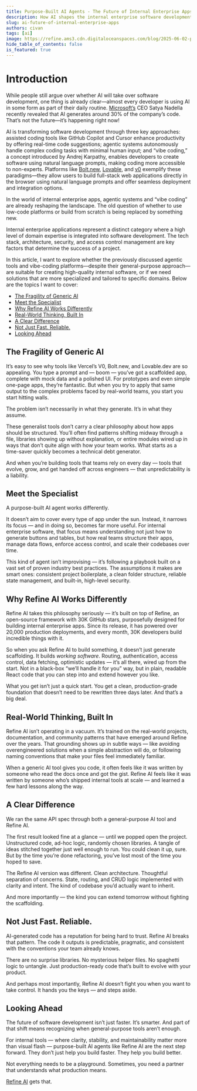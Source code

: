 ```yaml
---
title: Purpose-Built AI Agents - The Future of Internal Enterprise Apps
description: How AI shapes the internal enterprise software development with purpose-built agents.
slug: ai-future-of-internal-enterprise-apps
authors: civan
tags: [ai]
image: https://refine.ams3.cdn.digitaloceanspaces.com/blog/2025-06-02-purpose-built-ai-agents/purpose-built-ai-agents.png
hide_table_of_contents: false
is_featured: true
---
```


# Introduction

While people still argue over whether AI will take over software development, one thing is already clear—almost every developer is using AI in some form as part of their daily routine. [Microsoft’s](https://www.microsoft.com/) CEO Satya Nadella recently revealed that AI generates around 30% of the company’s code. That’s not the future—it’s happening right now!

AI is transforming software development through three key approaches: assisted coding tools like GitHub Copilot and Cursor enhance productivity by offering real-time code suggestions; agentic systems autonomously handle complex coding tasks with minimal human input; and “vibe coding,” a concept introduced by Andrej Karpathy, enables developers to create software using natural language prompts, making coding more accessible to non-experts. Platforms like [Bolt.new](https://bolt.new/), [Lovable](https://lovable.dev/), and [v0](https://v0.dev/) exemplify these paradigms—they allow users to build full-stack web applications directly in the browser using natural language prompts and offer seamless deployment and integration options.

In the world of internal enterprise apps, agentic systems and “vibe coding” are already reshaping the landscape. The old question of whether to use low-code platforms or build from scratch is being replaced by something new.

Internal enterprise applications represent a distinct category where a high level of domain expertise is integrated into software development. The tech stack, architecture, security, and access control management are key factors that determine the success of a project.

In this article, I want to explore whether the previously discussed agentic tools and vibe-coding platforms—despite their general-purpose approach—are suitable for creating high-quality internal software, or if we need solutions that are more specialized and tailored to specific domains. Below are the topics I want to cover:

- [The Fragility of Generic AI](#the-fragility-of-generic-ai)
- [Meet the Specialist](#enter-the-specialist)
- [Why Refine AI Works Differently](#why-refine-ai-works-differently)
- [Real-World Thinking, Built In](#real-world-thinking-built-in)
- [A Clear Difference](#a-clear-difference)
- [Not Just Fast. Reliable.](#not-just-fast-reliable)
- [Looking Ahead](#looking-ahead)

## The Fragility of Generic AI

It’s easy to see why tools like Vercel’s V0, Bolt.new, and Lovable.dev are so appealing. You type a prompt and — boom — you’ve got a scaffolded app, complete with mock data and a polished UI. For prototypes and even simple one-page apps, they’re fantastic. But when you try to apply that same output to the complex problems faced by real-world teams, you start you start hitting walls.

The problem isn’t necessarily in what they generate. It’s in what they assume.

These generalist tools don’t carry a clear philosophy about how apps should be structured. You’ll often find patterns shifting midway through a file, libraries showing up without explanation, or entire modules wired up in ways that don’t quite align with how your team works. What starts as a time-saver quickly becomes a technical debt generator.

And when you’re building tools that teams rely on every day — tools that evolve, grow, and get handed off across engineers — that unpredictability is a liability.

## Meet the Specialist

A purpose-built AI agent works differently.

It doesn’t aim to cover every type of app under the sun. Instead, it narrows its focus — and in doing so, becomes far more useful. For internal enterprise software, that focus means understanding not just how to generate buttons and tables, but how real teams structure their apps, manage data flows, enforce access control, and scale their codebases over time.

This kind of agent isn’t improvising — it’s following a playbook built on a vast set of proven industry best practices. The assumptions it makes are smart ones: consistent project boilerplate, a clean folder structure, reliable state management, and built-in, high-level security.

## Why Refine AI Works Differently

Refine AI takes this philosophy seriously — it’s built on top of Refine, an open-source framework with 30K GitHub stars, purposefully designed for building internal enterprise apps. Since its release, it has powered over 20,000 production deployments, and every month, 30K developers build incredible things with it.

So when you ask Refine AI to build something, it doesn’t just generate scaffolding. It builds _working software_. Routing, authentication, access control, data fetching, optimistic updates — it’s all there, wired up from the start. Not in a black-box “we’ll handle it for you” way, but in plain, readable React code that you can step into and extend however you like.

What you get isn’t just a quick start. You get a clean, production-grade foundation that doesn’t need to be rewritten three days later. And that’s a big deal.

## Real-World Thinking, Built In

Refine AI isn’t operating in a vacuum. It’s trained on the real-world projects, documentation, and community patterns that have emerged around Refine over the years. That grounding shows up in subtle ways — like avoiding overengineered solutions when a simple abstraction will do, or following naming conventions that make your files feel immediately familiar.

When a generic AI tool gives you code, it often feels like it was written by someone who read the docs once and got the gist. Refine AI feels like it was written by someone who’s shipped internal tools at scale — and learned a few hard lessons along the way.

## A Clear Difference

We ran the same API spec through both a general-purpose AI tool and Refine AI.

The first result looked fine at a glance — until we popped open the project. Unstructured code, ad-hoc logic, randomly chosen libraries. A tangle of ideas stitched together just well enough to run. You could clean it up, sure. But by the time you’re done refactoring, you’ve lost most of the time you hoped to save.

The Refine AI version was different. Clean architecture. Thoughtful separation of concerns. State, routing, and CRUD logic implemented with clarity and intent. The kind of codebase you’d actually want to inherit.

And more importantly — the kind you can extend tomorrow without fighting the scaffolding.

## Not Just Fast. Reliable.

AI-generated code has a reputation for being hard to trust. Refine AI breaks that pattern. The code it outputs is predictable, pragmatic, and consistent with the conventions your team already knows.

There are no surprise libraries. No mysterious helper files. No spaghetti logic to untangle. Just production-ready code that’s built to evolve with your product.

And perhaps most importantly, Refine AI doesn’t fight you when you want to take control. It hands you the keys — and steps aside.

## Looking Ahead

The future of software development isn’t just faster. It’s smarter. And part of that shift means recognizing when general-purpose tools aren’t enough.

For internal tools — where clarity, stability, and maintainability matter more than visual flash — purpose-built AI agents like Refine AI are the next step forward. They don’t just help you build faster. They help you build better.

Not everything needs to be a playground. Sometimes, you need a partner that understands what production means.

[Refine AI](https://s.refine.dev/purpose) gets that.
